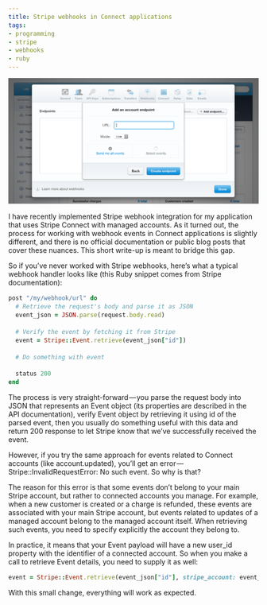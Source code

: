 ```yaml
---
title: Stripe webhooks in Connect applications
tags:
- programming
- stripe
- webhooks
- ruby
---
```


![](<../images/stripe-webhooks.png>)

I have recently implemented Stripe webhook integration for my application that uses Stripe Connect with managed accounts. As it turned out, the process for working with webhook events in Connect applications is slightly different, and there is no official documentation or public blog posts that cover these nuances. This short write-up is meant to bridge this gap.

So if you’ve never worked with Stripe webhooks, here’s what a typical webhook handler looks like (this Ruby snippet comes from Stripe documentation):

```ruby
post "/my/webhook/url" do
  # Retrieve the request's body and parse it as JSON
  event_json = JSON.parse(request.body.read)

  # Verify the event by fetching it from Stripe
  event = Stripe::Event.retrieve(event_json["id"])

  # Do something with event

  status 200
end
```

The process is very straight-forward — you parse the request body into JSON that represents an Event object (its properties are described in the API documentation), verify Event object by retrieving it using id of the parsed event, then you usually do something useful with this data and return 200 response to let Stripe know that we’ve successfully received the event.

However, if you try the same approach for events related to Connect accounts (like account.updated), you’ll get an error — Stripe::InvalidRequestError: No such event. So why is that?

The reason for this error is that some events don’t belong to your main Stripe account, but rather to connected accounts you manage. For example, when a new customer is created or a charge is refunded, these events are associated with your main Stripe account, but events related to updates of a managed account belong to the managed account itself. When retrieving such events, you need to specify explicitly the account they belong to.

In practice, it means that your Event payload will have a new user_id property with the identifier of a connected account. So when you make a call to retrieve Event details, you need to supply it as well:

```ruby
event = Stripe::Event.retrieve(event_json["id"], stripe_account: event_json["user_id"])
```

With this small change, everything will work as expected.
